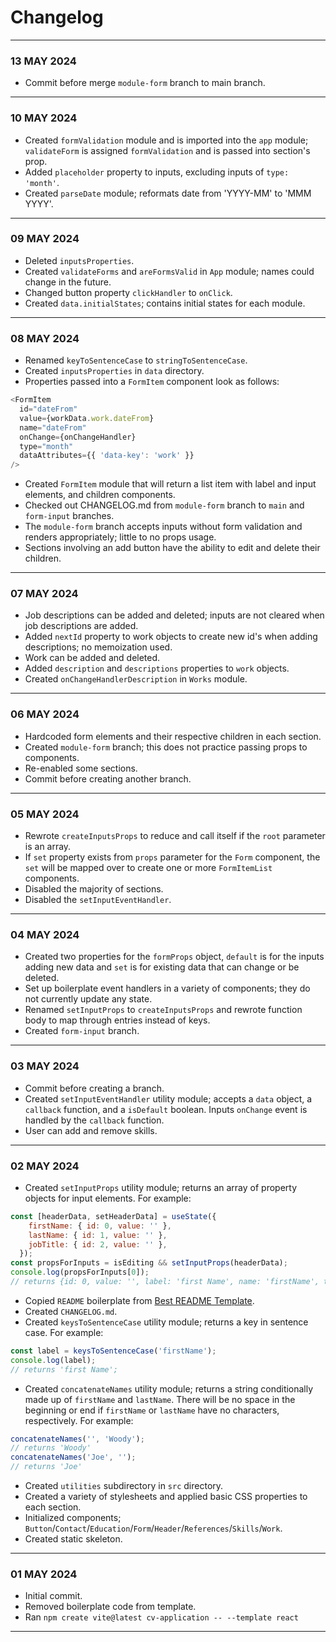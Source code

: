 # Changelog
---
### 13 MAY 2024
- Commit before merge `module-form` branch to main branch.
---
### 10 MAY 2024
- Created `formValidation` module and is imported into the `app` module; `validateForm` is assigned `formValidation` and is passed into section's prop.
- Added `placeholder` property to inputs, excluding inputs of `type: 'month'`.
- Created `parseDate` module; reformats date from 'YYYY-MM' to 'MMM YYYY'.
---
### 09 MAY 2024
- Deleted `inputsProperties`.
- Created `validateForms` and `areFormsValid` in `App` module; names could change in the future.
- Changed button property `clickHandler` to `onClick`.
- Created `data.initialStates`; contains initial states for each module.
---
### 08 MAY 2024
- Renamed `keyToSentenceCase` to `stringToSentenceCase`.
- Created `inputsProperties` in `data` directory.
- Properties passed into a `FormItem` component look as follows:
```js
<FormItem
  id="dateFrom"
  value={workData.work.dateFrom}
  name="dateFrom"
  onChange={onChangeHandler}
  type="month"
  dataAttributes={{ 'data-key': 'work' }}
/>
```
- Created `FormItem` module that will return a list item with label and input elements, and children components.
- Checked out CHANGELOG.md from `module-form` branch to `main` and `form-input` branches.
- The `module-form` branch accepts inputs without form validation and renders appropriately; little to no props usage.
- Sections involving an add button have the ability to edit and delete their children.
---
### 07 MAY 2024
- Job descriptions can be added and deleted; inputs are not cleared when job descriptions are added.
- Added `nextId` property to work objects to create new id's when adding descriptions; no memoization used. 
- Work can be added and deleted.
- Added `description` and `descriptions` properties to `work` objects.
- Created `onChangeHandlerDescription` in `Works` module.
---
### 06 MAY 2024
- Hardcoded form elements and their respective children in each section.
- Created `module-form` branch; this does not practice passing props to components.
- Re-enabled some sections.
- Commit before creating another branch.
---
### 05 MAY 2024
- Rewrote `createInputsProps` to reduce and call itself if the `root` parameter is an array.
- If `set` property exists from `props` parameter for the `Form` component, the `set` will be mapped over to create one or more `FormItemList` components.
- Disabled the majority of sections.
- Disabled the `setInputEventHandler`.
---
### 04 MAY 2024
- Created two properties for the `formProps` object, `default` is for the inputs adding new data and `set` is for existing data that can change or be deleted.
- Set up boilerplate event handlers in a variety of components; they do not currently update any state.
- Renamed `setInputProps` to `createInputsProps` and rewrote function body to map through entries instead of keys.
- Created `form-input` branch.
---
### 03 MAY 2024
- Commit before creating a branch.
- Created `setInputEventHandler` utility module; accepts a `data` object, a `callback` function, and a `isDefault` boolean. Inputs `onChange` event is handled by the `callback` function.
- User can add and remove skills.
---
### 02 MAY 2024
- Created `setInputProps` utility module; returns an array of property objects for input elements. For example:
```js
const [headerData, setHeaderData] = useState({
    firstName: { id: 0, value: '' },
    lastName: { id: 1, value: '' },
    jobTitle: { id: 2, value: '' },
  });
const propsForInputs = isEditing && setInputProps(headerData);
console.log(propsForInputs[0]);
// returns {id: 0, value: '', label: 'first Name', name: 'firstName', type: 'text'}
```
- Copied `README` boilerplate from [Best README Template](https://github.com/othneildrew/Best-README-Template).
- Created `CHANGELOG.md`.
- Created `keysToSentenceCase` utility module; returns a key in sentence case. For example:
```js
const label = keysToSentenceCase('firstName');
console.log(label);
// returns 'first Name';
```
- Created `concatenateNames` utility module; returns a string conditionally made up of `firstName` and `lastName`. There will be no space in the beginning or end if `firstName` or `lastName` have no characters, respectively. For example:
```js
concatenateNames('', 'Woody');
// returns 'Woody'
concatenateNames('Joe', '');
// returns 'Joe'
```
- Created `utilities` subdirectory in `src` directory.
- Created a variety of stylesheets and applied basic CSS properties to each section.
- Initialized components; `Button`/`Contact`/`Education`/`Form`/`Header`/`References`/`Skills`/`Work`.
- Created static skeleton.
---
### 01 MAY 2024
- Initial commit.
- Removed boilerplate code from template.
- Ran `npm create vite@latest cv-application -- --template react`
---